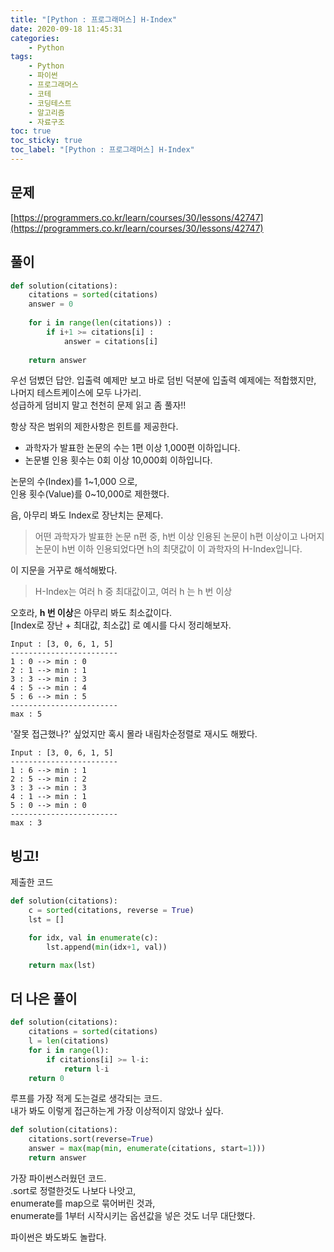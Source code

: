 ```yaml
---
title: "[Python : 프로그래머스] H-Index"
date: 2020-09-18 11:45:31
categories:
    - Python
tags:
    - Python
    - 파이썬
    - 프로그래머스
    - 코테
    - 코딩테스트
    - 알고리즘
    - 자료구조
toc: true
toc_sticky: true
toc_label: "[Python : 프로그래머스] H-Index"
---
```


## 문제
[https://programmers.co.kr/learn/courses/30/lessons/42747](https://programmers.co.kr/learn/courses/30/lessons/42747)
## 풀이
```python
def solution(citations):
    citations = sorted(citations)
    answer = 0
    
    for i in range(len(citations)) :
        if i+1 >= citations[i] :
            answer = citations[i]
            
    return answer
```
우선 덤볐던 답안. 입출력 예제만 보고 바로 덤빈 덕분에 입출력 예제에는 적합했지만,  
나머지 테스트케이스에 모두 나가리.  
성급하게 덤비지 말고 천천히 문제 읽고 좀 풀자!!  
  
항상 작은 범위의 제한사항은 힌트를 제공한다.  

- 과학자가 발표한 논문의 수는 1편 이상 1,000편 이하입니다.
- 논문별 인용 횟수는 0회 이상 10,000회 이하입니다.

논문의 수(Index)를 1~1,000 으로,  
인용 횟수(Value)를 0~10,000로 제한했다.  
  
음, 아무리 봐도 Index로 장난치는 문제다.  

> 어떤 과학자가 발표한 논문 n편 중, h번 이상 인용된 논문이 h편 이상이고 나머지 논문이 h번 이하 인용되었다면 h의 최댓값이 이 과학자의 H-Index입니다.  

이 지문을 거꾸로 해석해봤다.  

> H-Index는 여러 h 중 최대값이고, 여러 h 는 h 번 이상  

오호라, **h 번 이상**은 아무리 봐도 최소값이다.  
[Index로 장난 + 최대값, 최소값] 로 예시를 다시 정리해보자.  
  
```
Input : [3, 0, 6, 1, 5]
------------------------
1 : 0 --> min : 0
2 : 1 --> min : 1
3 : 3 --> min : 3
4 : 5 --> min : 4
5 : 6 --> min : 5
------------------------
max : 5
```
'잘못 접근했나?' 싶었지만 혹시 몰라 내림차순정렬로 재시도 해봤다.  
```
Input : [3, 0, 6, 1, 5]
------------------------
1 : 6 --> min : 1
2 : 5 --> min : 2
3 : 3 --> min : 3
4 : 1 --> min : 1
5 : 0 --> min : 0
------------------------
max : 3
```
빙고!  
---  
제출한 코드
```python
def solution(citations):
    c = sorted(citations, reverse = True)
    lst = []

    for idx, val in enumerate(c):
        lst.append(min(idx+1, val))

    return max(lst)
```
  
## 더 나은 풀이
```python
def solution(citations):
    citations = sorted(citations)
    l = len(citations)
    for i in range(l):
        if citations[i] >= l-i:
            return l-i
    return 0
```
루프를 가장 적게 도는걸로 생각되는 코드.  
내가 봐도 이렇게 접근하는게 가장 이상적이지 않았나 싶다.  

```python
def solution(citations):
    citations.sort(reverse=True)
    answer = max(map(min, enumerate(citations, start=1)))
    return answer
```
가장 파이썬스러웠던 코드.  
.sort로 정렬한것도 나보다 나앗고,  
enumerate를 map으로 묶어버린 것과,  
enumerate를 1부터 시작시키는 옵션값을 넣은 것도 너무 대단했다.  
  
파이썬은 봐도봐도 놀랍다.  
